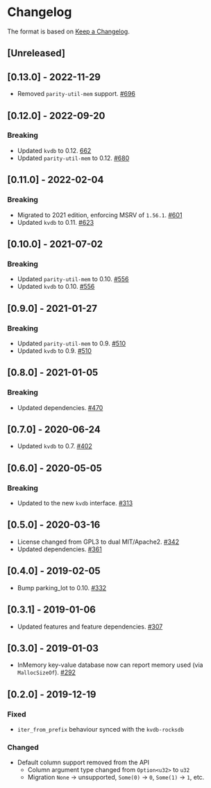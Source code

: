 # Changelog

The format is based on [Keep a Changelog].

[Keep a Changelog]: http://keepachangelog.com/en/1.0.0/

## [Unreleased]

## [0.13.0] - 2022-11-29
- Removed `parity-util-mem` support. [#696](https://github.com/paritytech/parity-common/pull/696)

## [0.12.0] - 2022-09-20
### Breaking
- Updated `kvdb` to 0.12. [662](https://github.com/paritytech/parity-common/pull/662)
- Updated `parity-util-mem` to 0.12. [#680](https://github.com/paritytech/parity-common/pull/680)

## [0.11.0] - 2022-02-04
### Breaking
- Migrated to 2021 edition, enforcing MSRV of `1.56.1`. [#601](https://github.com/paritytech/parity-common/pull/601)
- Updated `kvdb` to 0.11. [#623](https://github.com/paritytech/parity-common/pull/623)

## [0.10.0] - 2021-07-02
### Breaking
- Updated `parity-util-mem` to 0.10. [#556](https://github.com/paritytech/parity-common/pull/556)
- Updated `kvdb` to 0.10. [#556](https://github.com/paritytech/parity-common/pull/556)

## [0.9.0] - 2021-01-27
### Breaking
- Updated `parity-util-mem` to 0.9. [#510](https://github.com/paritytech/parity-common/pull/510)
- Updated `kvdb` to 0.9. [#510](https://github.com/paritytech/parity-common/pull/510)

## [0.8.0] - 2021-01-05
### Breaking
- Updated dependencies. [#470](https://github.com/paritytech/parity-common/pull/470)

## [0.7.0] - 2020-06-24
- Updated `kvdb` to 0.7. [#402](https://github.com/paritytech/parity-common/pull/402)

## [0.6.0] - 2020-05-05
### Breaking
- Updated to the new `kvdb` interface. [#313](https://github.com/paritytech/parity-common/pull/313)

## [0.5.0] - 2020-03-16
- License changed from GPL3 to dual MIT/Apache2. [#342](https://github.com/paritytech/parity-common/pull/342)
- Updated dependencies. [#361](https://github.com/paritytech/parity-common/pull/361)

## [0.4.0] - 2019-02-05
- Bump parking_lot to 0.10. [#332](https://github.com/paritytech/parity-common/pull/332)

## [0.3.1] - 2019-01-06
- Updated features and feature dependencies. [#307](https://github.com/paritytech/parity-common/pull/307)

## [0.3.0] - 2019-01-03
- InMemory key-value database now can report memory used (via `MallocSizeOf`). [#292](https://github.com/paritytech/parity-common/pull/292)

## [0.2.0] - 2019-12-19
### Fixed
- `iter_from_prefix` behaviour synced with the `kvdb-rocksdb`
### Changed
- Default column support removed from the API
  - Column argument type changed from `Option<u32>` to `u32`
  - Migration `None` -> unsupported, `Some(0)` -> `0`, `Some(1)` -> `1`, etc.
